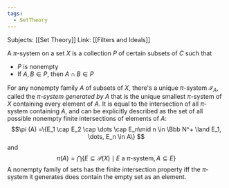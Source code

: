 ```yaml
---
tags:
  - SetTheory
---
```

Subjects: [[Set Theory]]
Link: [[Filters and Ideals]]

A $\pi$-system on a set $X$ is a collection $P$ of certain subsets of $C$ such that 
- $P$ is nonempty
- If $A, B\in P$, then $A\cap B \in P$

For any nonempty family $A$ of subsets of $X$, there's a unique $\pi$-system $\mathcal I_A$, called the $\pi$*-system generated by* $A$ that is the unique smallest $\pi$-system of $X$ containing every element of $A$. It is equal to the intersection of all $\pi$-system containing $A$, and can be explicitly described as the set of all possible nonempty finite intersections of elements of $A$: 
$$\pi (A) =\{E_1 \cap E_2 \cap \dots \cap E_n\mid n \in \Bbb N^+ \land E_1, \dots, E_n \in A\} $$
and $$ \pi (A) = \bigcap\{E \subseteq \mathcal P(X) \mid E\text{ a }\pi\text{-system}, A \subseteq E\}$$
A nonempty family of sets has the finite intersection property iff the $\pi$-system it generates does contain the empty set as an element. 